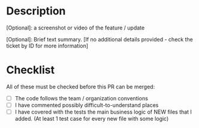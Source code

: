 # Description
[Optional]: a screenshot or video of the feature / update

[Optional]: Brief text summary. [If no additional details provided - check the ticket by ID for more information]

# Checklist
All of these must be checked before this PR can be merged:

- [ ] The code follows the team / organization conventions
- [ ] I have commented possibly difficult-to-understand places
- [ ] I have covered with the tests the main business logic of NEW files that I added. (At least 1 test case for every new file with some logic)
